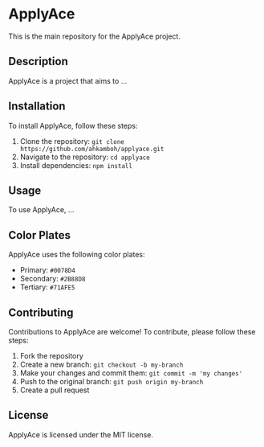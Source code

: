 # ApplyAce

This is the main repository for the ApplyAce project.

## Description

ApplyAce is a project that aims to ...

## Installation

To install ApplyAce, follow these steps:

1. Clone the repository: `git clone https://github.com/ahkamboh/applyace.git`
2. Navigate to the repository: `cd applyace`
3. Install dependencies: `npm install`

## Usage

To use ApplyAce, ...

## Color Plates

ApplyAce uses the following color plates:

- Primary: `#0078D4`
- Secondary: `#2B88D8`
- Tertiary: `#71AFE5`

## Contributing

Contributions to ApplyAce are welcome! To contribute, please follow these steps:

1. Fork the repository
2. Create a new branch: `git checkout -b my-branch`
3. Make your changes and commit them: `git commit -m 'my changes'`
4. Push to the original branch: `git push origin my-branch`
5. Create a pull request

## License

ApplyAce is licensed under the MIT license.
